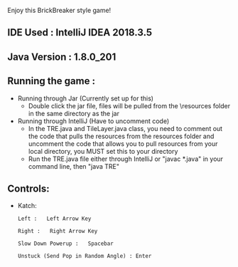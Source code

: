 Enjoy this BrickBreaker style game!

## IDE Used : IntelliJ IDEA 2018.3.5
## Java Version : 1.8.0_201

## Running the game :
  - Running through Jar (Currently set up for this)
    - Double click the jar file, files will be pulled from the \resources folder in the same directory as the jar
  - Running through IntelliJ (Have to uncomment code)
    - In the TRE.java and TileLayer.java class, you need to comment out
      the code that pulls the resources from the resources folder and uncomment
      the code that allows you to pull resources from your local directory,
      you MUST set this to your directory
    - Run the TRE.java file either through IntelliJ or "javac *.java" in your command line, then "java TRE"
## Controls:
  - Katch:

        Left :   Left Arrow Key

        Right :   Right Arrow Key

        Slow Down Powerup :   Spacebar

        Unstuck (Send Pop in Random Angle) : Enter

